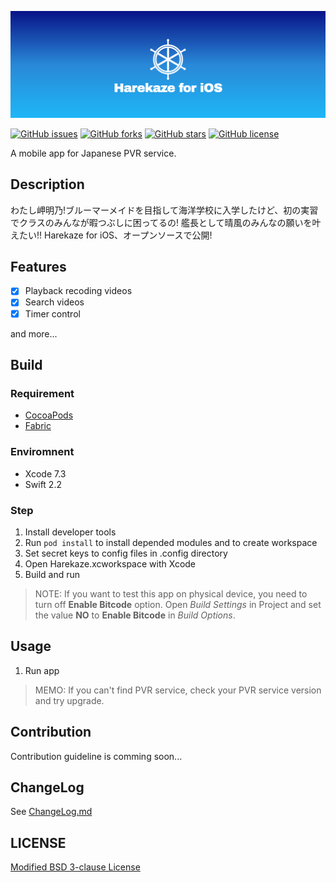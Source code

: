 ![Harekaze for iOS](./banner.png)

[![GitHub issues](https://img.shields.io/github/issues/Harekaze/Harekaze-iOS.svg?style=flat-square)](https://github.com/Harekaze/Harekaze-iOS/issues)
[![GitHub forks](https://img.shields.io/github/forks/Harekaze/Harekaze-iOS.svg?style=flat-square)](https://github.com/Harekaze/Harekaze-iOS/network)
[![GitHub stars](https://img.shields.io/github/stars/Harekaze/Harekaze-iOS.svg?style=flat-square)](https://github.com/Harekaze/Harekaze-iOS/stargazers)
[![GitHub license](https://img.shields.io/badge/license-New%20BSD-blue.svg?style=flat-square)](https://raw.githubusercontent.com/Harekaze/Harekaze-iOS/master/LICENSE.md)

A mobile app for Japanese PVR service.

## Description
わたし岬明乃!ブルーマーメイドを目指して海洋学校に入学したけど、初の実習でクラスのみんなが暇つぶしに困ってるの!
艦長として晴風のみんなの願いを叶えたい!! Harekaze for iOS、オープンソースで公開! 

## Features
- [x] Playback recoding videos
- [x] Search videos 
- [x] Timer control

and more... 


## Build
### Requirement
- [CocoaPods](https://cocoapods.org)
- [Fabric](https://get.fabric.io/)

### Enviromnent
- Xcode 7.3
- Swift 2.2

### Step
1. Install developer tools
2. Run `pod install` to install depended modules and to create workspace
3. Set secret keys to config files in .config directory
4. Open Harekaze.xcworkspace with Xcode
5. Build and run

> NOTE: If you want to test this app on physical device, you need to turn off **Enable Bitcode** option.
Open _Build Settings_ in Project and set the value **NO** to **Enable Bitcode** in _Build Options_.

## Usage
1. Run app

> MEMO: If you can't find PVR service, check your PVR service version and try upgrade.

## Contribution
Contribution guideline is comming soon...

## ChangeLog
See [ChangeLog.md](ChangeLog.md)

## LICENSE
[Modified BSD 3-clause License](LICENSE.md)
